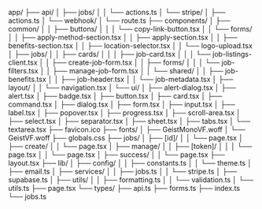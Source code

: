 app/
├── api/
│ ├── jobs/
│ │ └── actions.ts
│ └── stripe/
│     ├── actions.ts
│     └── webhook/
│         └── route.ts
├── components/
│ ├── common/
│ │ ├── buttons/
│ │ │ └── copy-link-button.tsx
│ │ └── forms/
│ │     ├── apply-method-section.tsx
│ │     ├── apply-section.tsx
│ │     ├── benefits-section.tsx
│ │     ├── location-selector.tsx
│ │     └── logo-upload.tsx
│ ├── jobs/
│ │ ├── cards/
│ │ │ ├── job-card.tsx
│ │ │ └── job-listings-client.tsx
│ │ ├── create-job-form.tsx
│ │ ├── forms/
│ │ │ └── job-filters.tsx
│ │ ├── manage-job-form.tsx
│ │ └── shared/
│ │     ├── job-benefits.tsx
│ │     ├── job-header.tsx
│ │     └── job-metadata.tsx
│ ├── layout/
│ │ └── navigation.tsx
│ └── ui/
│   ├── alert-dialog.tsx
│   ├── alert.tsx
│   ├── badge.tsx
│   ├── button.tsx
│   ├── card.tsx
│   ├── command.tsx
│   ├── dialog.tsx
│   ├── form.tsx
│   ├── input.tsx
│   ├── label.tsx
│   ├── popover.tsx
│   ├── progress.tsx
│   ├── scroll-area.tsx
│   ├── select.tsx
│   ├── separator.tsx
│   ├── sheet.tsx
│   ├── tabs.tsx
│   └── textarea.tsx
├── favicon.ico
├── fonts/
│ ├── GeistMonoVF.woff
│ └── GeistVF.woff
├── globals.css
├── jobs/
│ ├── [id]/
│ │ └── page.tsx
│ ├── create/
│ │ └── page.tsx
│ ├── manage/
│ │ ├── [token]/
│ │ │ └── page.tsx
│ │ └── page.tsx
│ ├── success/
│ │ └── page.tsx
├── layout.tsx
├── lib/
│ ├── config/
│ │ ├── constants.ts
│ │ └── theme.ts
│ ├── email.ts
│ ├── services/
│ │ ├── jobs.ts
│ │ └── stripe.ts
│ ├── supabase.ts
│ ├── utils/
│ │ ├── formatting.ts
│ │ └── validation.ts
│ └── utils.ts
├── page.tsx
└── types/
    ├── api.ts
    ├── forms.ts
    ├── index.ts
    └── jobs.ts